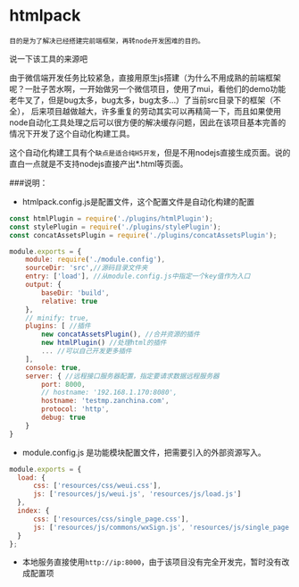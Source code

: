 
# htmlpack
`目的是为了解决已经搭建完前端框架，再转node开发困难的目的。`


说一下该工具的来源吧


由于微信端开发任务比较紧急，直接用原生js搭建（为什么不用成熟的前端框架呢？一肚子苦水啊，一开始做另一个微信项目，使用了mui，看他们的demo功能老牛叉了，但是bug太多，bug太多，bug太多...）了当前src目录下的框架（不全），
后来项目越做越大，许多重复的劳动其实可以再精简一下，而且如果使用node自动化工具处理之后可以很方便的解决缓存问题，因此在该项目基本完善的情况下开发了这个自动化构建工具。

这个自动化构建工具有个`缺点是适合纯H5开发`，但是不用nodejs直接生成页面。说的直白一点就是不支持nodejs直接产出*.html等页面。


###说明：
  * htmlpack.config.js是配置文件，这个配置文件是自动化构建的配置
  ```javascript
  const htmlPlugin = require('./plugins/htmlPlugin');
  const stylePlugin = require('./plugins/stylePlugin');
  const concatAssetsPlugin = require('./plugins/concatAssetsPlugin');

  module.exports = {
      module: require('./module.config'),
      sourceDir: 'src',//源码目录文件夹
      entry: ['load'], //从module.config.js中指定一个key值作为入口
      output: {
          baseDir: 'build',
          relative: true
      },
      // minify: true,
      plugins: [ //插件
          new concatAssetsPlugin(), //合并资源的插件
          new htmlPlugin() //处理html的插件
          ... //可以自己开发更多插件
      ],
      console: true,
      server: { //远程接口服务器配置，指定要请求数据远程服务器
          port: 8000,
          // hostname: '192.168.1.170:8080',
          hostname: 'testmp.zanchina.com',
          protocol: 'http',
          debug: true
      }
  }
  ```
  
  * module.config.js 是功能模块配置文件，把需要引入的外部资源写入。
  ```javascript
  module.exports = {
    load: {
        css: ['resources/css/weui.css'],
        js: ['resources/js/weui.js', 'resources/js/load.js']
    },
    index: {
        css: ['resources/css/single_page.css'],
        js: ['resources/js/commons/wxSign.js', 'resources/js/single_page.js', 'resources/js/business/index.js']
    }
  };
```

 * 本地服务直接使用`http://ip:8000`，由于该项目没有完全开发完，暂时没有改成配置项
